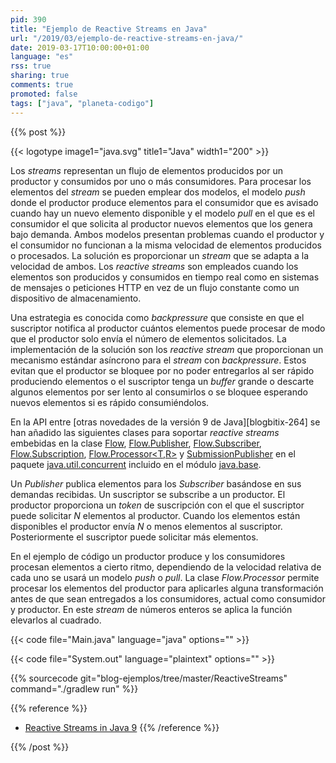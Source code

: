 ```yaml
---
pid: 390
title: "Ejemplo de Reactive Streams en Java"
url: "/2019/03/ejemplo-de-reactive-streams-en-java/"
date: 2019-03-17T10:00:00+01:00
language: "es"
rss: true
sharing: true
comments: true
promoted: false
tags: ["java", "planeta-codigo"]
---
```


{{% post %}}

{{< logotype image1="java.svg" title1="Java" width1="200" >}}

Los _streams_ representan un flujo de elementos producidos por un productor y consumidos por uno o más consumidores. Para procesar los elementos del _stream_ se pueden emplear dos modelos, el modelo _push_ donde el productor produce elementos para el consumidor que es avisado cuando hay un nuevo elemento disponible y el modelo _pull_ en el que es el consumidor el que solicita al productor nuevos elementos que los genera bajo demanda. Ambos modelos presentan problemas cuando el productor y el consumidor no funcionan a la misma velocidad de elementos producidos o procesados. La solución es proporcionar un _stream_ que se adapta a la velocidad de ambos. Los _reactive streams_ son empleados cuando los elementos son producidos y consumidos en tiempo real como en sistemas de mensajes o peticiones HTTP en vez de un flujo constante como un dispositivo de almacenamiento.

Una estrategia es conocida como _backpressure_ que consiste en que el suscriptor notifica al productor cuántos elementos puede procesar de modo que el productor solo envía el número de elementos solicitados. La implementación de la solución son los _reactive stream_ que proporcionan un mecanismo estándar asíncrono para el _stream_ con _backpressure_. Estos evitan que el productor se bloquee por no poder entregarlos al ser rápido produciendo elementos o el suscriptor tenga un _buffer_ grande o descarte algunos elementos por ser lento al consumirlos o se bloquee esperando nuevos elementos si es rápido consumiéndolos.

En la API entre [otras novedades de la versión 9 de Java][blogbitix-264] se han añadido las siguientes clases para soportar _reactive streams_ embebidas en la clase [Flow](https://docs.oracle.com/en/java/javase/11/docs/api/java.base/java/util/concurrent/Flow.html), [Flow.Publisher<T>](https://docs.oracle.com/en/java/javase/11/docs/api/java.base/java/util/concurrent/Flow.Publisher.html), [Flow.Subscriber<T>](https://docs.oracle.com/en/java/javase/11/docs/api/java.base/java/util/concurrent/Flow.Subscriber.html), [Flow.Subscription](https://docs.oracle.com/en/java/javase/11/docs/api/java.base/java/util/concurrent/Flow.Subscription.html), [Flow.Processor<T,R>](https://docs.oracle.com/en/java/javase/11/docs/api/java.base/java/util/concurrent/Flow.Processor.html) y [SubmissionPublisher<T>](https://docs.oracle.com/en/java/javase/11/docs/api/java.base/java/util/concurrent/SubmissionPublisher.html) en el paquete [java.util.concurrent](https://docs.oracle.com/en/java/javase/11/docs/api/java.base/java/util/concurrent/package-summary.html) incluido en el módulo [java.base](https://docs.oracle.com/en/java/javase/11/docs/api/java.base/module-summary.html).

Un _Publisher_ publica elementos para los _Subscriber_ basándose en sus demandas recibidas. Un suscriptor se subscribe a un productor. El productor proporciona un _token_ de suscripción con el que el suscriptor puede solicitar _N_ elementos al productor. Cuando los elementos están disponibles el productor envía _N_ o menos elementos al suscriptor. Posteriormente el suscriptor puede solicitar más elementos.

En el ejemplo de código un productor produce y los consumidores procesan elementos a cierto ritmo, dependiendo de la velocidad relativa de cada uno se usará un modelo _push_ o _pull_. La clase _Flow.Processor_ permite procesar los elementos del productor para aplicarles alguna transformación antes de que sean entregados a los consumidores, actual como consumidor y productor. En este _stream_ de números enteros se aplica la función elevarlos al cuadrado.

{{< code file="Main.java" language="java" options="" >}}

{{< code file="System.out" language="plaintext" options="" >}}

{{% sourcecode git="blog-ejemplos/tree/master/ReactiveStreams" command="./gradlew run" %}}

{{% reference %}}

* [Reactive Streams in Java 9](https://dzone.com/articles/reactive-streams-in-java-9)
{{% /reference %}}

{{% /post %}}
